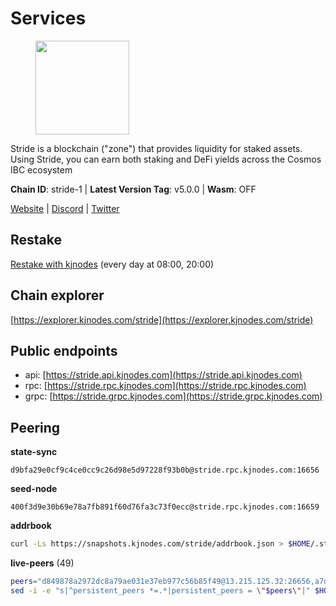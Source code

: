 # Services

<figure><img src="https://raw.githubusercontent.com/kj89/testnet_manuals/main/pingpub/logos/stride.png" width="150" alt=""><figcaption></figcaption></figure>

Stride is a blockchain ("zone") that provides liquidity for staked assets.  Using Stride, you can earn both staking and DeFi yields across the Cosmos IBC ecosystem

**Chain ID**: stride-1 | **Latest Version Tag**: v5.0.0 | **Wasm**: OFF

[Website](https://stride.zone) | [Discord](https://discord.gg/mzQZ8dAE7u) | [Twitter](https://twitter.com/stride_zone)

## Restake

[Restake with kjnodes](https://restake.app/stride/stridevaloper1j8gkhtllnp252l6g6zwzea30e7pvzqttr9768n) (every day at 08:00, 20:00)
## Chain explorer
[https://explorer.kjnodes.com/stride](https://explorer.kjnodes.com/stride)

## Public endpoints

* api: [https://stride.api.kjnodes.com](https://stride.api.kjnodes.com)
* rpc: [https://stride.rpc.kjnodes.com](https://stride.rpc.kjnodes.com)
* grpc: [https://stride.grpc.kjnodes.com](https://stride.grpc.kjnodes.com)

## Peering

**state-sync**

```text
d9bfa29e0cf9c4ce0cc9c26d98e5d97228f93b0b@stride.rpc.kjnodes.com:16656
```

**seed-node**

```text
400f3d9e30b69e78a7fb891f60d76fa3c73f0ecc@stride.rpc.kjnodes.com:16659
```

**addrbook**
```bash
curl -Ls https://snapshots.kjnodes.com/stride/addrbook.json > $HOME/.stride/config/addrbook.json
```

**live-peers** (49)
```bash
peers="d849878a2972dc8a79ae031e37eb977c56b85f49@13.215.125.32:26656,a7d96dc929824613315dcc1c90fee119f28cc51f@164.152.160.155:26656,06c309d890fe6a1e7d2ac0a600ab077d1e793e18@51.195.89.43:10156,b6bbf3fce8563bf55cee37776d1cfc3e6692c7e6@167.235.1.101:26656,c9027c0429bca7dc7a441d7764d404d50694c225@66.206.17.178:26665,7ef5ff00fe94933b8ba4b7ae4a8632ece5db11df@35.203.189.148:26656,1ec2a654e00e22279ee50f13f074f2bce7218681@15.235.114.194:10156,6856de6f0c70a850db2b58deb43d568fced4a524@35.208.90.201:26656,e1b058e5cfa2b836ddaa496b10911da62dcf182e@138.201.8.248:26656,d9bfa29e0cf9c4ce0cc9c26d98e5d97228f93b0b@65.109.88.38:16656,a63527b656f146d758f9a5795aaf0deeab7f9179@198.244.178.213:26656,7f59a1a99ab51bc9c15ea8e58e8c81418584525f@89.58.63.156:26656,05eec003db41d7ff47a317ef59f83e31bdca23c3@78.107.234.44:26656,6cadd05c4d7668c023d6232cefeeef52c3ba59ed@95.216.245.158:26656,e726816f42831689eab9378d5d577f1d06d25716@176.9.188.21:26656,5093547fdf0430143ac66b4ee55d80e6542a6c10@217.174.247.163:26656,2e31202bf143867621e526734b6d6a30e2873d45@65.108.136.206:26656,64be41ff925b32a81cfb13a81fd4847aef2524aa@34.66.206.221:26656,463b1dc6903455575079572fb23407be586f2a4b@185.16.39.37:26656,5383a21cf2d5e513aea2c3e430133f31aa2e5d00@138.201.32.103:26656,d77e7918b9f9e21ee60a8e03075ca3e5f7353912@162.55.4.253:26656,63722a9aed0225d7a5f6a49d1c53b5c979137b13@73.129.182.254:26656,cc35475fe1f7c345af0ea8a692f3b4b41c8f12a2@116.202.36.240:10156,ed8d79b008a0932128f9d9205f958f9d7b8c18f4@83.136.251.210:26656,ea6a7b2f366bc343f0670f1673fd86001dd08eb0@65.108.122.246:26636,d36ac7580cc8907a00b0add8c3b047caea6df4ed@107.155.67.202:26636,233e06cfa51d53e186afe032e848f5c9f5cd4a01@83.171.248.3:26656,fbebe11a12def69c115c25b4bf871bc5976dfe50@65.109.59.118:26656,157000d06040f2a7b981c6f062da0c9da0e6e6af@194.163.163.0:26656,0f1f34e08d30f6bc5ee21be4a413154052c8f170@34.170.17.239:26656,a757fc9ea95a7f643d392ec9fdaa31cbf06e76d9@195.3.221.21:12256,8ade90b45b991088c92e8583e8bc93589d6cd81e@84.244.95.247:26656,4d17c6e85a1e6282efee950ff3dfe85b4b043f0f@148.251.51.144:26656,20f56a68a04eedc764b7e1b87b7032a50b9d4fe9@51.81.155.97:10456,d056dcd5ac8dddb23e2962a5ade6ee51f9bfd785@162.19.89.8:10456,1387946c04bceb472113f657f55f670f71709230@65.108.4.188:12256,2254e6968e5c7ebc98ef5b79b388502fa44e10e1@5.161.134.44:26656,f5732d5a406bdbbf08acad017c0993c0aa8ebe70@34.145.16.183:26656,befab97d41e02ea4e759eda3de9e30e77b95b55b@34.68.196.138:26656,9ee75491e354965d8bfd8434aa093f8613bc1dce@65.108.238.103:12256,dc9241e56b67b2d9b39a79f4aa9dc432d78c1dbc@195.3.223.204:10156,04b797b5a56fb939a97a3c7d9c3230d09b85e8d7@93.189.30.118:26656,da0e185516f020245d38ecc94739312dfd25bf5e@65.108.237.233:26656,a3f95b0b15c31a68a7535f6068c4e14b95e90dcf@65.109.92.240:21016,a2128f5552cf4ae60a769999c7fddc5d9d44d149@15.235.42.151:26661,15bc324fbf6ed5347d9a6450bb73f7251c3f2b95@167.235.19.238:27012,d13d51e660dbd89d6660ac9b61957c5e727efdae@135.181.130.145:6000,ebc272824924ea1a27ea3183dd0b9ba713494f83@185.16.39.158:26886,8fff37214fb0ef622f1c09dccb22d6321e004c3e@109.123.242.163:50056"
sed -i -e "s|^persistent_peers *=.*|persistent_peers = \"$peers\"|" $HOME/.stride/config/config.toml
```
